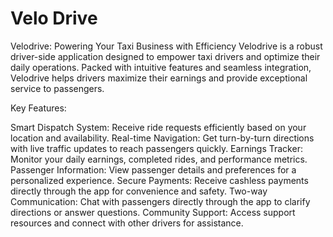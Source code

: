 # Velo Drive


Velodrive: Powering Your Taxi Business with Efficiency
Velodrive is a robust driver-side application designed to empower taxi drivers and optimize their daily operations. Packed with intuitive features and seamless integration, Velodrive helps drivers maximize their earnings and provide exceptional service to passengers.

Key Features:

Smart Dispatch System: Receive ride requests efficiently based on your location and availability.
Real-time Navigation: Get turn-by-turn directions with live traffic updates to reach passengers quickly.
Earnings Tracker: Monitor your daily earnings, completed rides, and performance metrics.
Passenger Information: View passenger details and preferences for a personalized experience.
Secure Payments: Receive cashless payments directly through the app for convenience and safety.
Two-way Communication: Chat with passengers directly through the app to clarify directions or answer questions.
Community Support: Access support resources and connect with other drivers for assistance.
